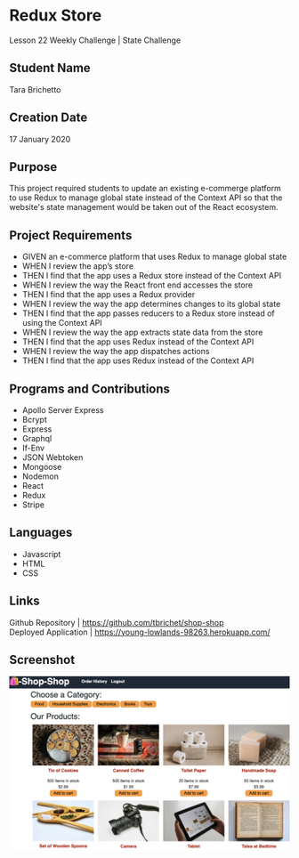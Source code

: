 # Redux Store
Lesson 22 Weekly Challenge | State Challenge

## Student Name
Tara Brichetto

## Creation Date
17 January 2020

## Purpose
This project required students to update an existing e-commerge platform to use Redux to manage global state instead of the Context API so that the website's state management would be taken out of the React ecosystem.

## Project Requirements
* GIVEN an e-commerce platform that uses Redux to manage global state <br>
* WHEN I review the app’s store <br>
* THEN I find that the app uses a Redux store instead of the Context API <br>
* WHEN I review the way the React front end accesses the store <br>
* THEN I find that the app uses a Redux provider <br>
* WHEN I review the way the app determines changes to its global state <br>
* THEN I find that the app passes reducers to a Redux store instead of using the Context API <br>
* WHEN I review the way the app extracts state data from the store <br>
* THEN I find that the app uses Redux instead of the Context API <br>
* WHEN I review the way the app dispatches actions <br>
* THEN I find that the app uses Redux instead of the Context API <br>

## Programs and Contributions
* Apollo Server Express <br>
* Bcrypt <br>
* Express <br>
* Graphql <br>
* If-Env <br>
* JSON Webtoken <br>
* Mongoose <br>
* Nodemon <br>
* React <br>
* Redux <br>
* Stripe <br>

## Languages
* Javascript<br>
* HTML <br>
* CSS <br>

## Links
Github Repository | https://github.com/tbrichet/shop-shop <br>
Deployed Application | https://young-lowlands-98263.herokuapp.com/ <br>

## Screenshot
![Screenshot](/screenshot.png)